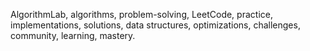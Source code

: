 AlgorithmLab, algorithms, problem-solving, LeetCode, practice, implementations, solutions, data structures, optimizations, challenges, community, learning, mastery.
